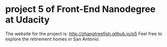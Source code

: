 # project 5 of Front-End Nanodegree at Udacity

The website for the project is: http://zhangtreefish.github.io/p5
Feel free to explore the retirement homes in San Antonio.
